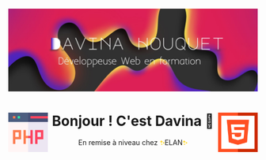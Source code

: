![](https://github.com/davinahouquet/davinahouquet/blob/main/davinahouquetcover1.jpg)

<h1 align = 'center' ><img align="left" width="80" height="80" src="https://github.com/davinahouquet/davinahouquet/blob/main/php.png">Bonjour ! C'est Davina 👋 <img align="right" width="80" height="80" src="https://github.com/davinahouquet/davinahouquet/blob/main/html.png"></h1>

<p align='center'>En remise à niveau chez  <img width="10" height="10" src="https://github.com/davinahouquet/davinahouquet/blob/main/brille.png"/>ELAN<img  width="10" height="10"src="https://github.com/davinahouquet/davinahouquet/blob/main/brille.png"/> </p><br>
